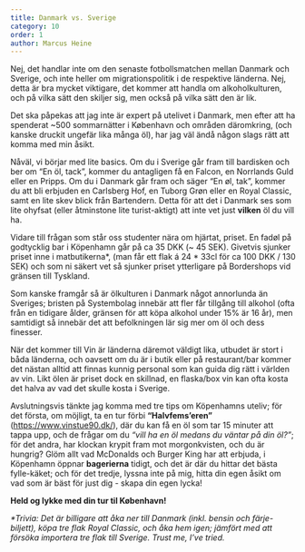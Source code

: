 ```yaml
---
title: Danmark vs. Sverige
category: 10
order: 1
author: Marcus Heine
---
```


Nej, det handlar inte om den senaste fotbollsmatchen mellan Danmark och Sverige, och inte heller om migrationspolitik i de respektive länderna. Nej, detta är bra mycket viktigare, det kommer att handla om alkoholkulturen, och på vilka sätt den skiljer sig, men också på vilka sätt den är lik.

Det ska påpekas att jag inte är expert på utelivet i Danmark, men efter att ha spenderat ~500 sommarnätter i København och områden däromkring, (och kanske druckit ungefär lika många öl), har jag väl ändå någon slags rätt att komma med min åsikt.

Nåväl, vi börjar med lite basics. Om du i Sverige går fram till bardisken och ber om “En öl, tack”, kommer du antagligen få en Falcon, en Norrlands Guld eller en Pripps. Om du i Danmark går fram och säger “En øl, tak”, kommer du att bli erbjuden en Carlsberg Hof, en Tuborg Grøn eller en Royal Classic, samt en lite skev blick från Bartendern. Detta för att det i Danmark ses som lite ohyfsat (eller åtminstone lite turist-aktigt) att inte vet just __vilken__ öl du vill ha.

Vidare till frågan som står oss studenter nära om hjärtat, priset. En fadøl på godtycklig bar i Köpenhamn går på ca 35 DKK (~ 45 SEK). Givetvis sjunker priset inne i matbutikerna*, (man får ett flak á 24 * 33cl för ca 100 DKK / 130 SEK) och som ni säkert vet så sjunker priset ytterligare på Bordershops vid gränsen till Tyskland.

Som kanske framgår så är ölkulturen i Danmark något annorlunda än Sveriges; bristen på Systembolag innebär att fler får tillgång till alkohol (ofta från en tidigare ålder, gränsen för att köpa alkohol under 15% är 16 år), men samtidigt så innebär det att befolkningen lär sig mer om öl och dess finesser.

När det kommer till Vin är länderna däremot väldigt lika, utbudet är stort i båda länderna, och oavsett om du är i butik eller på restaurant/bar kommer det nästan alltid att finnas kunnig personal som kan guida dig rätt i världen av vin. Likt ölen är priset dock en skillnad, en flaska/box vin kan ofta kosta det halva av vad det skulle kosta i Sverige.

Avslutningsvis tänkte jag komma med tre tips om Köpenhamns uteliv; för det första, om möjligt, ta en tur förbi __“Halvfems’eren”__ (<a href="https://www.vinstue90.dk/">https://www.vinstue90.dk/</a>), där du kan få en öl som tar 15 minuter att tappa upp, och de frågar om du *“vill ha en öl medans du väntar på din öl?”*; för det andra, har klockan krypit fram mot morgonkvisten, och du är hungrig? Glöm allt vad McDonalds och Burger King har att erbjuda, i Köpenhamn öppnar __bagerierna__ tidigt, och det är där du hittar det bästa fylle-käket; och för det tredje, lyssna inte på mig, hitta din egen åsikt om vad som är bäst för just dig - skapa din egen lycka!

__Held og lykke med din tur til København!__



_*Trivia: Det är billigare att åka ner till Danmark (inkl. bensin och färje-biljett), köpa tre flak Royal Classic, och åka hem igen; jämfört med att försöka importera tre flak till Sverige. Trust me, I’ve tried._

